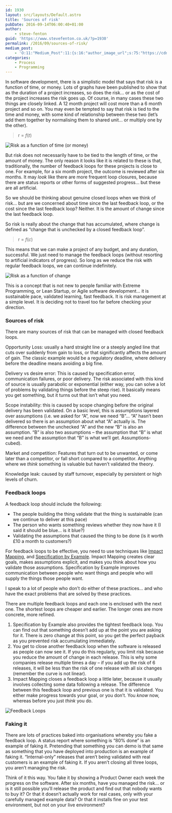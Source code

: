 ```yaml
---
id: 1930
layout: src/layouts/Default.astro
title: 'Sources of risk'
pubDate: 2016-09-14T06:00:40+01:00
author:
    - steve-fenton
guid: 'https://www.stevefenton.co.uk/?p=1930'
permalink: /2016/09/sources-of-risk/
medium_post:
    - 'O:11:"Medium_Post":11:{s:16:"author_image_url";s:75:"https://cdn-images-1.medium.com/fit/c/400/400/1*eXkhfEuF41g5W_xnc_ydLA.jpeg";s:10:"author_url";s:38:"https://medium.com/@steve.fenton.co.uk";s:11:"byline_name";N;s:12:"byline_email";N;s:10:"cross_link";s:3:"yes";s:2:"id";s:12:"ba599421d0e2";s:21:"follower_notification";s:3:"yes";s:7:"license";s:19:"all-rights-reserved";s:14:"publication_id";s:2:"-1";s:6:"status";s:5:"draft";s:3:"url";s:51:"https://medium.com/@steve.fenton.co.uk/ba599421d0e2";}'
categories:
    - Process
    - Programming
---
```


In software development, there is a simplistic model that says that risk is a function of time, or money. Lots of graphs have been published to show that as the duration of a project increases, so does the risk… or as the cost of the project increases the risk goes up. Of course, in many cases these two things are closely linked. A 12 month project will cost more than a 6 month project and so on. You may even be tempted to say that risk is tied to the time and money, with some kind of relationship between these two (let’s add them together by normalising them to shared unit… or multiply one by the other).

> r = *f*(*t*)

![Risk as a function of time (or money)](https://www.stevefenton.co.uk/wp-content/uploads/2016/09/risk-function-time.jpg)

But risk does not necessarily have to be tied to the length of time, or the amount of money. The only reason it looks like it is related to these is that, traditionally, the number of feedback loops for these projects is close to one. For example, for a six month project, the outcome is reviewed after six months. It may *look* like there are more frequent loop closures, because there are status reports or other forms of suggested progress… but these are all artificial.

So we should be thinking about genuine closed loops when we think of risk… but are we concerned about time since the last feedback loop, or the cost since the last feedback loop? Neither. It is the amount of change since the last feedback loop.

So risk is really about the change that has accumulated, where change is defined as “change that is unchecked by a closed feedback loop”.

> r = *f*(*c*)

This means that we can make a project of any budget, and any duration, successful. We just need to manage the feedback loops (without resorting to artificial indicators of progress). So long as we reduce the risk with regular feedback loops, we can continue indefinitely.

![Risk as a function of change](https://www.stevefenton.co.uk/wp-content/uploads/2016/09/risk-function-change.jpg)

This is a concept that is not new to people familiar with Extreme Programming, or Lean Startup, or Agile software development… it is sustainable pace, validated learning, fast feedback. It is risk management at a simple level. It is deciding not to travel too far before checking your direction.

### Sources of risk

There are many sources of risk that can be managed with closed feedback loops.

Opportunity Loss: usually a hard straight line or a steeply angled line that cuts over suddenly from gain to loss, or that significantly affects the amount of gain. The classic example would be a regulatory deadline, where delivery before the deadline means avoiding a big fine.

Delivery vs desire error: This is caused by specification error, communication failures, or poor delivery. The risk associated with this kind of source is usually parabolic or exponential (either way, you can solve a lot of problems by validating things before the steep rise). It basically means you get something, but it turns out that isn’t what you need.

Scope instability: this is caused by scope changing before the original delivery has been validated. On a basic level, this is assumptions layered over assumptions (i.e. we asked for “A”, now we need “B”… “A” hasn’t been delivered so there is an assumption about what “A” actually is. The difference between the unchecked “A” and the new “B” is also an assumption. “B” is also two assumptions – the assumption that “B” is what we need and the assumption that “B” is what we’ll get. Assumptions-cubed).

Market and competition: Features that turn out to be unwanted, or come later than a competitor, or fall short compared to a competitor. Anything where we *think* something is valuable but haven’t validated the theory.

Knowledge leak: caused by staff turnover, especially by persistent or high levels of churn.

### Feedback loops

A feedback loop should include the following:

- The people building the thing validate that the thing is sustainable (can we continue to deliver at this pace)
- The person who wants something reviews whether they now have it (I said it should be blue… is it blue?)
- Validating the assumptions that caused the thing to be done (is it worth £10 a month to customers?)

For feedback loops to be effective, you need to use techniques like [Impact Mapping](https://www.impactmapping.org/), and [Specification by Example](https://www.thoughtworks.com/insights/blog/specification-example). Impact Mapping creates clear goals, makes assumptions explicit, and makes you think about how you validate those assumptions. Specification by Example improves communication between people who want things and people who will supply the things those people want.

I speak to a lot of people who don’t do either of these practices… and who have the exact problems that are solved by these practices.

There are multiple feedback loops and each one is enclosed with the next one. The shortest loops are cheaper and earlier. The longer ones are more concrete, more refined.

1. Specification by Example also provides the tightest feedback loop. You can find out that something doesn’t add up at the point you are asking for it. There is zero change at this point, so you get the perfect payback as you prevented risk accumulating immediately.
2. You get to close another feedback loop when the software is released as people can now see it. If you do this regularly, you limit risk because you reduce the amount of change in each release. This is why some companies release multiple times a day – if you add up the risk of 6 releases, it will be less than the risk of one release with all six changes (remember the curve is not linear).
3. Impact Mapping closes a feedback loop a little later, because it usually involves collecting some data following a release. The difference between this feedback loop and previous one is that it is validated. You either make progress towards your goal, or you don’t. You *know* now, whereas before you just *think* you do.

![Feedback Loops](https://www.stevefenton.co.uk/wp-content/uploads/2016/09/feedback-loops.jpg)

### Faking it

There are lots of practices baked into organisations whereby you fake a feedback loop. A status report where something is “80% done” is an example of faking it. Pretending that something you can demo is that same as something that you have deployed into production is an example of faking it. “Internal-only” releases that aren’t being validated with real customers is an example of faking it. If you aren’t closing all three loops, you aren’t managing the risk.

Think of it this way. You fake it by showing a Product Owner each week the progress on the software. After six months, have you managed the risk… or is it still possible you’ll release the product and find out that nobody wants to buy it? Or that it doesn’t actually work for real cases, only with your carefully managed example data? Or that it installs fine on your test environment, but not on your live environment?
